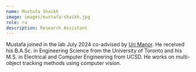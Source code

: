 ```yaml
---
name: Mustafa Shaikh
image: images/mustafa-shaikh.jpg
role: ra
description: Research Assistant
---
```


Mustafa joined in the lab July 2024 co-advised by [Uri Manor](https://manorlab.ucsd.edu/).
He received his B.A.Sc. in Engineering Science from the University of Toronto and his 
M.S. in Electrical and Computer Engineering from UCSD. He works on multi-object tracking
methods using computer vision.